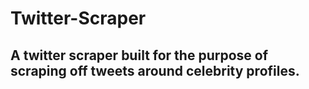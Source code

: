 # Twitter-Scraper
## A twitter scraper built for the purpose of scraping off tweets around celebrity profiles. ##
